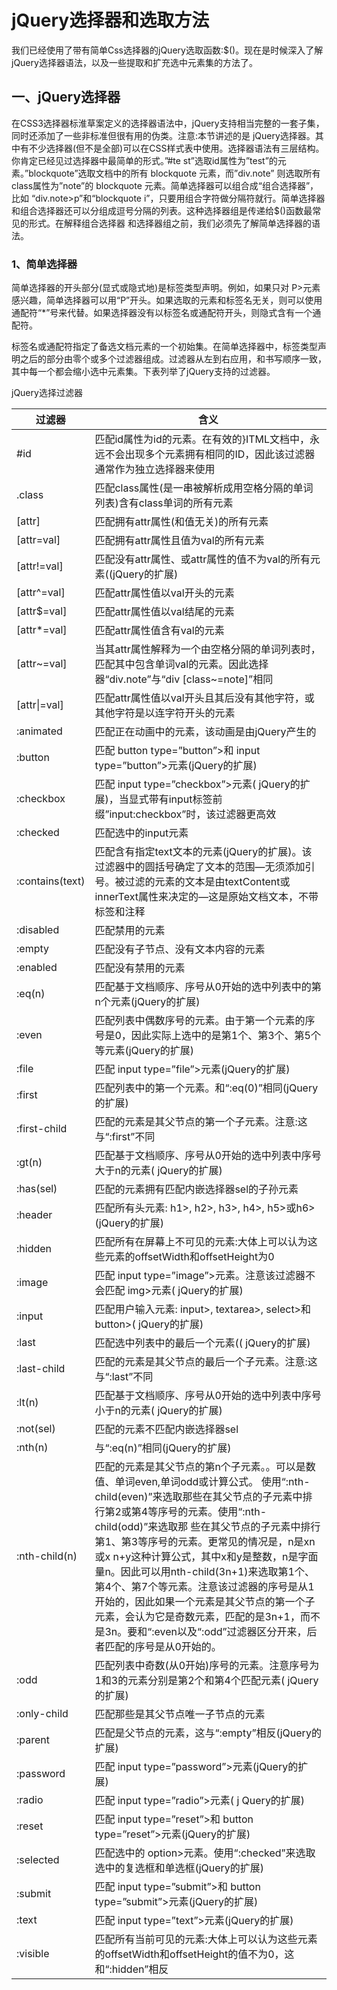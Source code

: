# jQuery选择器和选取方法

我们已经使用了带有简单Css选择器的jQuery选取函数:$()。现在是时候深入了解jQuery选择器语法，以及一些提取和扩充选中元素集的方法了。

## 一、jQuery选择器

在CSS3选择器标淮草案定义的选择器语法中，jQuery支持相当完整的一套子集，同时还添加了一些非标准但很有用的伪类。注意:本节讲述的是 jQuery选择器。其中有不少选择器(但不是全部)可以在CSS样式表中使用。选择器语法有三层结构。你肯定已经见过选择器中最简单的形式。”#te st”选取id属性为”test”的元素。”blockquote”选取文档中的所有 blockquote 元素，而”div.note” 则选取所有class属性为”note”的 blockquote 元素。简单选择器可以组合成“组合选择器”，比如 “div.note>p”和“blockquote i”，只要用组合字符做分隔符就行。简单选择器和组合选择器还可以分组成逗号分隔的列表。这种选择器组是传递给$()函数最常见的形式。在解释组合选择器 和选择器组之前，我们必须先了解简单选择器的语法。

### 1、简单选择器

简单选择器的开头部分(显式或隐式地)是标签类型声明。例如，如果只对 P>元素感兴趣，简单选择器可以用“P”开头。如果选取的元素和标签名无关，则可以使用通配符“*”号来代替。如果选择器没有以标签名或通配符开头，则隐式含有一个通配符。

标签名或通配符指定了备选文档元素的一个初始集。在简单选择器中，标签类型声明之后的部分由零个或多个过滤器组成。过滤器从左到右应用，和书写顺序一致，其中每一个都会缩小选中元素集。下表列举了jQuery支持的过滤器。

jQuery选择过滤器

 过滤器 | 含义 
--- | ---
 #id | 匹配id属性为id的元素。在有效的}ITML文档中，永远不会出现多个元素拥有相同的ID，因此该过滤器通常作为独立选择器来使用
|.class | 匹配class属性(是一串被解析成用空格分隔的单词列表)含有class单词的所有元素|
| [attr] | 匹配拥有attr属性(和值无关)的所有元素 |
| [attr=val] | 匹配拥有attr属性且值为val的所有元素 |
| [attr!=val] | 匹配没有attr属性、或attr属性的值不为val的所有元素((jQuery的扩展)
| [attr^=val] | 匹配attr属性值以val开头的元素
|[attr$=val] | 匹配attr属性值以val结尾的元素
| [attr*=val] | 匹配attr属性值含有val的元素
| [attr~=val] | 当其attr属性解释为一个由空格分隔的单词列表时，匹配其中包含单词val的元素。因此选择器“div.note”与“div [class~=note]”相同
| [attr\|=val] | 匹配attr属性值以val开头且其后没有其他字符，或其他字符是以连字符开头的元素
| :animated | 匹配正在动画中的元素，该动画是由jQuery产生的
| :button | 匹配 button type=”button”>和 input type=”button”>元素(jQuery的扩展)
| :checkbox | 匹配 input type=”checkbox”>元素( jQuery的扩展)，当显式带有input标签前缀”input:checkbox”时，该过滤器更高效
| :checked | 匹配选中的input元素
| :contains(text) | 匹配含有指定text文本的元素(jQuery的扩展)。该过滤器中的圆括号确定了文本的范围—无须添加引号。被过滤的元素的文本是由textContent或innerText属性来决定的—这是原始文档文本，不带标签和注释
| :disabled | 匹配禁用的元素
| :empty | 匹配没有子节点、没有文本内容的元素
| :enabled | 匹配没有禁用的元素
| :eq(n) | 匹配基于文档顺序、序号从0开始的选中列表中的第n个元素(jQuery的扩展)
| :even | 匹配列表中偶数序号的元素。由于第一个元素的序号是0，因此实际上选中的是第1个、第3个、第5个等元素(jQuery的扩展)
| :file | 匹配 input type=”file”>元素(jQuery的扩展)
| :first | 匹配列表中的第一个元素。和“:eq(0)”相同(jQuery的扩展)
| :first-child | 匹配的元素是其父节点的第一个子元素。注意:这与“:first”不同
| :gt(n) | 匹配基于文档顺序、序号从0开始的选中列表中序号大于n的元素( jQuery的扩展)
| :has(sel) | 匹配的元素拥有匹配内嵌选择器sel的子孙元素
| :header | 匹配所有头元素: h1>, h2>, h3>, h4>, h5>或h6> (jQuery的扩展)
| :hidden | 匹配所有在屏幕上不可见的元素:大体上可以认为这些元素的offsetWidth和offsetHeight为0
| :image | 匹配 input type=”image”>元素。注意该过滤器不会匹配 img>元素( jQuery的扩展)
| :input | 匹配用户输入元素: input>,  textarea>,  select>和 button>( jQuery的扩展)
| :last | 匹配选中列表中的最后一个元素(( jQuery的扩展)
| :last-child | 匹配的元素是其父节点的最后一个子元素。注意:这与“:last”不同
| :lt(n) | 匹配基于文档顺序、序号从0开始的选中列表中序号小于n的元素( jQuery的扩展)
| :not(sel) | 匹配的元素不匹配内嵌选择器sel
| :nth(n) | 与“:eq(n)”相同(jQuery的扩展)
| :nth-child(n) | 匹配的元素是其父节点的第n个子元素。。可以是数值、单词even,单词odd或计算公式。 使用“:nth-child(even)”来选取那些在其父节点的子元素中排行第2或第4等序号的元素。使用“:nth-child(odd)”来选取那 些在其父节点的子元素中排行第1、第3等序号的元素。更常见的情况是，n是xn或x n+y这种计算公式，其中x和y是整数，n是字面量n。因此可以用nth-child(3n+1)来选取第1个、第4个、第7个等元素。注意该过滤器的序号是从1开始的，因此如果一个元素是其父节点的第一个子元素，会认为它是奇数元素，匹配的是3n+1，而不是3n。要和“:even以及“:odd”过滤器区分开来，后者匹配的序号是从0开始的。
| :odd | 匹配列表中奇数(从0开始)序号的元素。注意序号为1和3的元素分别是第2个和第4个匹配元素( jQuery的扩展)
| :only-child | 匹配那些是其父节点唯一子节点的元素
| :parent | 匹配是父节点的元素，这与“:empty”相反(jQuery的扩展)
| :password | 匹配 input type=”password”>元素(jQuery的扩展)
| :radio | 匹配 input type=”radio”>元素( j Query的扩展)
| :reset | 匹配 input type=”reset”>和 button type=”reset”>元素(jQuery的扩展)
| :selected | 匹配选中的 option>元素。使用“:checked”来选取选中的复选框和单选框(jQuery的扩展)
| :submit | 匹配 input type=”submit”>和 button type=”submit”>元素(jQuery的扩展)
| :text | 匹配 input type=”text”>元素(jQuery的扩展)
| :visible | 匹配所有当前可见的元素:大体上可以认为这些元素的offsetWidth和offsetHeight的值不为0，这和“:hidden”相反


